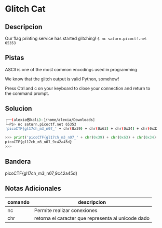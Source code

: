 # Glitch Cat
## Descripcion
Our flag printing service has started glitching! `$ nc saturn.picoctf.net 65353`

## Pistas
ASCII is one of the most common encodings used in programming

We know that the glitch output is valid Python, somehow!

Press Ctrl and c on your keyboard to close your connection and return to the command prompt.

## Solucion 
```bash
┌──(alexia㉿kali)-[/home/alexia/Downloads]
└─PS> nc saturn.picoctf.net 65353
'picoCTF{gl17ch_m3_n07_' + chr(0x39) + chr(0x63) + chr(0x34) + chr(0x32) + chr(0x61) + chr(0x34) + chr(0x35) + chr(0x64) + '}'

```
```python
>>> print('picoCTF{gl17ch_m3_n07_' + chr(0x39) + chr(0x63) + chr(0x34) + chr(0x32) + chr(0x61) + chr(0x34) + chr(0x35) + chr(0x64) + '}')
picoCTF{gl17ch_m3_n07_9c42a45d}
>>> 

```

## Bandera
picoCTF{gl17ch_m3_n07_9c42a45d}

## Notas Adicionales 
|comando|descripcion|
|---|---|
|nc|Permite realizar conexiones|
|chr|retorna el caracter que representa al unicode dado|

